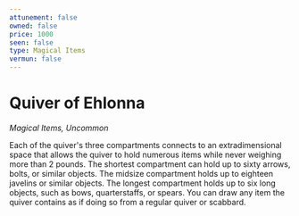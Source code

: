 ```yaml
---
attunement: false
owned: false
price: 1000
seen: false
type: Magical Items
vermun: false
---
```

# Quiver of Ehlonna

*Magical Items, Uncommon*

Each of the quiver's three compartments connects to an extradimensional space that allows the quiver to hold numerous items while never weighing more than 2 pounds. The shortest compartment can hold up to sixty arrows, bolts, or similar objects. The midsize compartment holds up to eighteen javelins or similar objects. The longest compartment holds up to six long objects, such as bows, quarterstaffs, or spears. You can draw any item the quiver contains as if doing so from a regular quiver or scabbard.